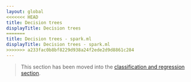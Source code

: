 ```yaml
---
layout: global
<<<<<<< HEAD
title: Decision trees
displayTitle: Decision trees
=======
title: Decision trees - spark.ml
displayTitle: Decision trees - spark.ml
>>>>>>> a233fac0b8bf8229d938a24f2ede2d9d8861c284
---
```


  > This section has been moved into the
   [classification and regression section](ml-classification-regression.html#decision-trees).
